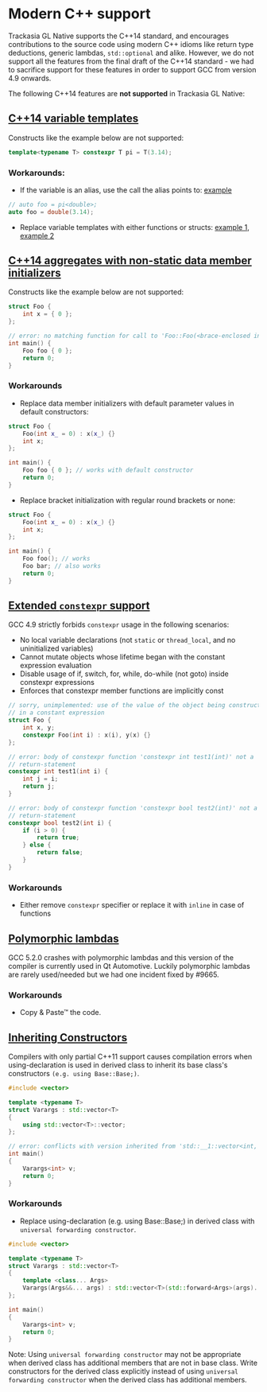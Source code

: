 # Modern C++ support

Trackasia GL Native supports the C++14 standard, and encourages contributions to
the source code using modern C++ idioms like return type deductions, generic
lambdas, `std::optional` and alike. However, we do not support all the features
from the final draft of the C++14 standard - we had to sacrifice support for
these features in order to support GCC from version 4.9 onwards.

The following C++14 features are **not supported** in Trackasia GL Native:

## [C++14 variable templates](https://isocpp.org/wiki/faq/cpp14-language#variable-templates)

Constructs like the example below are not supported:

```C++
template<typename T> constexpr T pi = T(3.14);
```

### Workarounds:

- If the variable is an alias, use the call the alias points to: [example](https://github.com/mapbox/mapbox-gl-native/commit/f1ac757bd28351fd57113a1e16f6c2e00ab193c1#diff-711ce10b54a522c948efc9030ffab4fcL269)
```C++
// auto foo = pi<double>;
auto foo = double(3.14);
```

- Replace variable templates with either functions or structs: [example 1](https://github.com/mapbox/mapbox-gl-native/commit/f1ac757bd28351fd57113a1e16f6c2e00ab193c1#diff-ffbe6cdfd30513aaa4749b4d959a5da6L58), [example 2](https://github.com/mapbox/mapbox-gl-native/commit/f1ac757bd28351fd57113a1e16f6c2e00ab193c1#diff-04af54dc8685cdc382ebe24466dc1d00L98)

## [C++14 aggregates with non-static data member initializers](http://en.cppreference.com/w/cpp/language/aggregate_initialization)

Constructs like the example below are not supported:

```C++
struct Foo {
    int x = { 0 };
};

// error: no matching function for call to 'Foo::Foo(<brace-enclosed initializer list>)'
int main() {
    Foo foo { 0 };
    return 0;
}
```

### Workarounds
- Replace data member initializers with default parameter values in default constructors:

```C++
struct Foo {
    Foo(int x_ = 0) : x(x_) {}
    int x;
};

int main() {
    Foo foo { 0 }; // works with default constructor
    return 0;
}
```

- Replace bracket initialization with regular round brackets or none:

```C++
struct Foo {
    Foo(int x_ = 0) : x(x_) {}
    int x;
};

int main() {
    Foo foo(); // works
    Foo bar; // also works
    return 0;
}
```

## [Extended `constexpr` support](https://isocpp.org/wiki/faq/cpp14-language#extended-constexpr)

GCC 4.9 strictly forbids `constexpr` usage in the following scenarios:
- No local variable declarations (not `static` or `thread_local`, and no uninitialized variables)
- Cannot mutate objects whose lifetime began with the constant expression evaluation
- Disable usage of if, switch, for, while, do-while (not goto) inside constexpr expressions
- Enforces that constexpr member functions are implicitly const

```C++
// sorry, unimplemented: use of the value of the object being constructed
// in a constant expression
struct Foo {
    int x, y;
    constexpr Foo(int i) : x(i), y(x) {}
};

// error: body of constexpr function 'constexpr int test1(int)' not a
// return-statement
constexpr int test1(int i) {
    int j = i;
    return j;
}

// error: body of constexpr function 'constexpr bool test2(int)' not a
// return-statement
constexpr bool test2(int i) {
    if (i > 0) {
        return true;
    } else {
        return false;
    }
}
```

### Workarounds

- Either remove `constexpr` specifier or replace it with `inline` in case of
  functions


## [Polymorphic lambdas](https://gcc.gnu.org/bugzilla/show_bug.cgi?id=68278)

GCC 5.2.0 crashes with polymorphic lambdas and this version of the compiler
is currently used in Qt Automotive. Luckily polymorphic lambdas are rarely
used/needed but we had one incident fixed by #9665.

### Workarounds

- Copy & Paste™ the code.


## [Inheriting Constructors](http://www.open-std.org/jtc1/sc22/wg21/docs/papers/2008/n2540.htm)

Compilers with only partial C++11 support causes compilation errors when using-declaration is used in derived class to inherit its base class's constructors `(e.g. using Base::Base;)`.

```C++
#include <vector>

template <typename T>
struct Varargs : std::vector<T>
{
    using std::vector<T>::vector;
};

// error: conflicts with version inherited from 'std::__1::vector<int, std::__1::allocator<int> >'
int main()
{
    Varargs<int> v;
    return 0;
}
```

### Workarounds

- Replace using-declaration (e.g. using Base::Base;) in derived class with `universal forwarding constructor`.

```C++
#include <vector>

template <typename T>
struct Varargs : std::vector<T>
{
    template <class... Args>
    Varargs(Args&&... args) : std::vector<T>(std::forward<Args>(args)...) {}
};

int main()
{
    Varargs<int> v;
    return 0;
}
```

Note: Using `universal forwarding constructor` may not be appropriate when derived class has additional members that are not in base class. Write constructors for the derived class explicitly instead of using `universal forwarding constructor` when the derived class has additional members.
